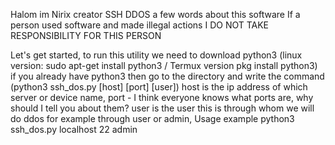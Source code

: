 Halom im Nirix creator SSH DDOS a few words about this software
If a person used software and made illegal actions I DO NOT TAKE RESPONSIBILITY FOR THIS PERSON 


Let's get started, to run this utility we need to download python3 (linux version: sudo apt-get install python3 /
Termux version pkg install python3)
if you already have python3 then go to the directory and write the command (python3 ssh_dos.py [host] [port] [user])
host is the ip address of which server or device name,
port - I think everyone knows what ports are, why should I tell you about them?
user is the user this is through whom we will do ddos ​​for example through user or admin,
Usage example
python3 ssh_dos.py localhost 22 admin
